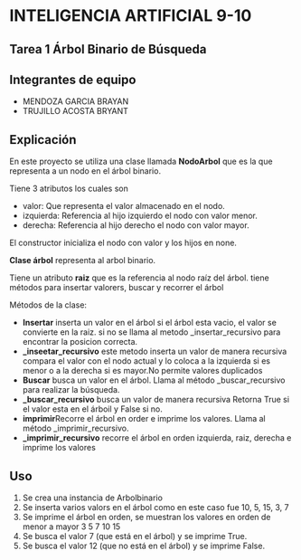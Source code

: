 <h1>INTELIGENCIA ARTIFICIAL 9-10</h1>

## Tarea 1 Árbol Binario de Búsqueda

<h2>Integrantes de equipo</h2>
<ul>
<li>MENDOZA GARCIA BRAYAN</li>
<li>TRUJILLO ACOSTA BRYANT </li>
</ul>
<h2> Explicación </h2>
<p>En este proyecto se utiliza una clase llamada <strong>NodoArbol</strong> que es la que representa a un nodo en el árbol binario.</p> 
</p>Tiene 3 atributos los cuales son </p>
<ul>
<li>valor: Que representa el valor almacenado en el nodo.</li>
<li>izquierda: Referencia al hijo izquierdo el nodo con valor menor.</li>
<li>derecha: Referencia al hijo derecho el nodo con valor mayor.</li>
</ul>
<p>El constructor inicializa el nodo con valor y los hijos en none.</p>
<p><strong>Clase árbol</strong> representa al arbol binario.</p>
<p>Tiene un atributo <strong>raiz</strong> que es la referencia al nodo raíz del árbol.
tiene métodos para insertar valorers, buscar y recorrer el árbol </p>

<p>Métodos de la clase:</p>
<ul>
<li><strong>Insertar</strong> inserta un valor en el árbol si el árbol esta vacio, el valor se convierte en la raiz. si no se llama al metodo _insertar_recursivo para encontrar la posicion correcta.</li>
<li><strong>_inseetar_recursivo</strong> este metodo inserta un valor de manera recursiva compara el valor con el nodo actual y lo coloca a la izquierda si es menor o a la derecha si es mayor.No permite valores duplicados</li>
<li><strong>Buscar</strong> busca un valor en el árbol. Llama al método _buscar_recursivo para realizar la búsqueda.</li>
<li><strong>_buscar_recursivo</strong> busca un valor de manera recursiva Retorna True si el valor esta en el árboil y False si no.</li>
<li><strong>imprimir</strong>Recorre el árbol en order e imprime los valores. Llama al método _imprimir_recursivo.</li>
<li><strong>_imprimir_recursivo</strong> recorre el árbol en orden izquierda, raiz, derecha e imprime los valores</li>
</ul>

<h2>Uso</h2>
<ol>
<li>Se crea una instancia de Arbolbinario</li>
<li>Se inserta varios valors en el árbol como en este caso fue 10, 5, 15, 3, 7 </li>
<li>Se imprime el árbol en orden, se muestran los valores en orden de menor a mayor 3 5 7 10 15</li>
<li>Se busca el valor 7 (que está en el árbol) y se imprime True.</li>
<li>Se busca el valor 12 (que no está en el árbol) y se imprime False.</li>
</ol>

